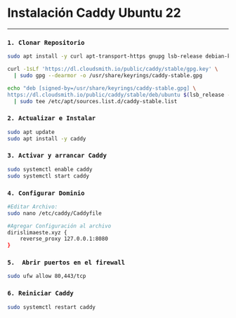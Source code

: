 # Instalación Caddy Ubuntu 22
---

### `1. Clonar Repositorio`

```bash
sudo apt install -y curl apt-transport-https gnupg lsb-release debian-keyring debian-archive-keyring

curl -1sLf 'https://dl.cloudsmith.io/public/caddy/stable/gpg.key' \
  | sudo gpg --dearmor -o /usr/share/keyrings/caddy-stable.gpg

echo "deb [signed-by=/usr/share/keyrings/caddy-stable.gpg] \
https://dl.cloudsmith.io/public/caddy/stable/deb/ubuntu $(lsb_release -cs) main" \
  | sudo tee /etc/apt/sources.list.d/caddy-stable.list

```


### `2. Actualizar e Instalar`

```bash
sudo apt update
sudo apt install -y caddy
```

### `3. Activar y arrancar Caddy`

```bash
sudo systemctl enable caddy
sudo systemctl start caddy
```

### `4. Configurar Dominio`

```bash
#Editar Archivo:
sudo nano /etc/caddy/Caddyfile
```
```bash
#Agregar Configuración al archivo
dirislimaeste.xyz {
    reverse_proxy 127.0.0.1:8080
}
```

### `5.  Abrir puertos en el firewall`

```bash
sudo ufw allow 80,443/tcp
```


### `6. Reiniciar Caddy`

```bash
sudo systemctl restart caddy
```


